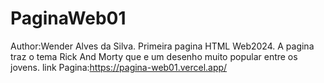 # PaginaWeb01
Author:Wender Alves da Silva.
Primeira pagina HTML Web2024.
A pagina traz o tema Rick And Morty que e um desenho muito popular entre os jovens.
link Pagina:https://pagina-web01.vercel.app/


